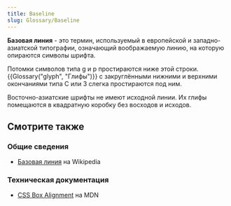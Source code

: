 ```yaml
---
title: Baseline
slug: Glossary/Baseline
---
```


**Базовая линия** - это термин, используемый в европейской и западно-азиатской типографии, означающий воображаемую линию, на которую опираются символы шрифта.

Потомки символов типа g и p простираются ниже этой строки. {{Glossary("glyph", "Глифы")}} с закруглёнными нижними и верхними окончаниями типа C или 3 слегка простираются под ним.

Восточно-азиатские шрифты не имеют исходной линии. Их глифы помещаются в квадратную коробку без восходов и исходов.

## Смотрите также

### Общие сведения

- [Базовая линия](<https://ru.wikipedia.org/wiki/Базовая_линия_(дизайн_шрифта)>) на Wikipedia

### Техническая документация

- [CSS Box Alignment](/ru/Web/CSS/CSS_Box_Alignment#Типы_выравнивания) на MDN
